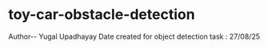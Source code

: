 # toy-car-obstacle-detection
Author-- Yugal Upadhayay
Date created for object detection task : 27/08/25
